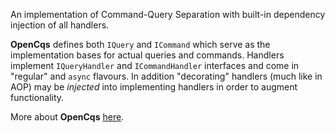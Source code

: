 An implementation of Command-Query Separation with built-in dependency injection of all handlers.

**OpenCqs** defines both ```IQuery``` and ```ICommand``` which serve as the implementation bases for actual queries and commands. Handlers implement ```IQueryHandler``` and ```ICommandHandler``` interfaces and come in "regular" and ```async``` flavours. In addition "decorating" handlers (much like in AOP) may be *injected* into implementing handlers in order to augment functionality.

More about **OpenCqs** [here](https://github.com/Code-Solidi/OpenCqs).

